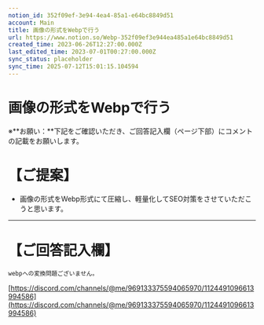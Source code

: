 ```yaml
---
notion_id: 352f09ef-3e94-4ea4-85a1-e64bc8849d51
account: Main
title: 画像の形式をWebpで行う
url: https://www.notion.so/Webp-352f09ef3e944ea485a1e64bc8849d51
created_time: 2023-06-26T12:27:00.000Z
last_edited_time: 2023-07-01T00:27:00.000Z
sync_status: placeholder
sync_time: 2025-07-12T15:01:15.104594
---
```

# 画像の形式をWebpで行う

※**お願い：**下記をご確認いただき、ご回答記入欄（ページ下部）にコメントの記載をお願いします。
# 【ご提案】
- 画像の形式をWebp形式にて圧縮し、軽量化してSEO対策をさせていただこうと思います。
---
# 【ご回答記入欄】
```plain text
webpへの変換問題ございません。
```
[https://discord.com/channels/@me/969133375594065970/1124491096613994586](https://discord.com/channels/@me/969133375594065970/1124491096613994586)